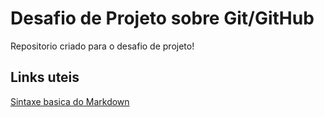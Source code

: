 # Desafio de Projeto sobre Git/GitHub
Repositorio criado para o desafio de projeto!

## Links uteis
[Sintaxe basica do Markdown](https://www.markdownguide.org/basic-syntax/)
